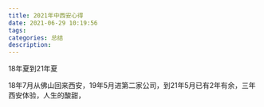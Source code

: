```yaml
---
title: 2021年中西安心得
date: 2021-06-29 10:19:56
tags:
categories: 总结
description:
---
```






18年夏到21年夏

18年7月从佛山回来西安，19年5月进第二家公司，到21年5月已有2年有余，三年西安体验，人生的酸甜，
























